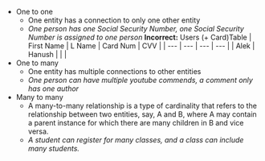 - One to one
	- One entity has a connection to only one other entity
	- *One person has one Social Security Number, one Social Security Number is assigned to one person*
	**Incorrect:**
	Users (+ Card)Table
	| First Name | L Name | Card Num  | CVV |
	| --- | --- | --- | --- |
	|  Alek   |  Hanush   |     |     |
- One to many
	- One entity has multiple connections to other entities
	- *One person can have multiple youtube commends, a comment only has one author*
- Many to many
	- A many-to-many relationship is a type of cardinality that refers to the relationship between two entities, say, A and B, where A may contain a parent instance for which there are many children in B and vice versa.
	- *A student can register for many classes, and a class can include many students.*
 